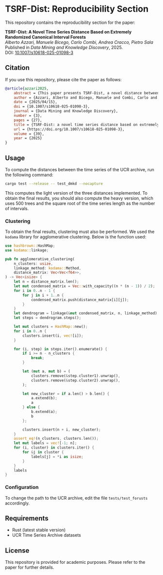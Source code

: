 # TSRF-Dist: Reproducibility Section

This repository contains the reproducibility section for the paper:

**TSRF-Dist: A Novel Time Series Distance Based on Extremely Randomized Canonical Interval Forests**  
*Alberto Azzari, Manuele Bicego, Carlo Combi, Andrea Cracco, Pietro Sala*  
Published in *Data Mining and Knowledge Discovery*, 2025.  
DOI: [10.1007/s10618-025-01098-3](https://doi.org/10.1007/s10618-025-01098-3)

## Citation

If you use this repository, please cite the paper as follows:

```bibtex
@article{azzari2025,
    abstract = {This paper presents TSRF-Dist, a novel distance between time series based on Random Forests (RFs). We extend to the time-series domain concepts and tools of RF distances, a recent class of robust data-dependent distances defined for vectorial representations, thus proposing the first RF distance for time series. The distance is determined by (i) creating an RF to model a set of time series, and (ii) exploiting the trained RF to quantify the similarity between time series. As for the first step, we introduce in this paper the Extremely Randomized Canonical Interval Forest (ERCIF), a novel extension of Canonical Interval Forests that can model time series and can be trained without labels. We then exploit three different schemes, following ideas already employed in the vectorial case. The proposed distance, in different variants, has been thoroughly evaluated with 128 datasets from the UCR Time Series archive, showing promising results compared with literature alternatives.},
    author = {Azzari, Alberto and Bicego, Manuele and Combi, Carlo and Cracco, Andrea and Sala, Pietro},
    date = {2025/04/15},
    doi = {10.1007/s10618-025-01098-3},
    journal = {Data Mining and Knowledge Discovery},
    number = {3},
    pages = {27},
    title = {TSRF-Dist: a novel time series distance based on extremely randomized canonical interval forests},
    url = {https://doi.org/10.1007/s10618-025-01098-3},
    volume = {39},
    year = {2025}
}
```

## Usage

To compute the distances between the time series of the UCR archive, run the following command:

```bash
cargo test --release -- test_dmkd --nocapture
```

This computes the light version of the three distances implemented. To obtain the final results, you should also compute the heavy version, which uses 500 trees and the square root of the time series length as the number of intervals.

### Clustering
To obtain the final results, clustering must also be performed. We used the `kodama` library for agglomerative clustering. Below is the function used:

```rust
use hashbrown::HashMap;
use kodama::linkage;

pub fn agglomerative_clustering(
    n_clusters: usize,
    linkage_method: kodama::Method,
    distance_matrix: Vec<Vec<f64>>,
) -> Vec<isize> {
    let n = distance_matrix.len();
    let mut condensed_matrix = Vec::with_capacity((n * (n - 1)) / 2);
    for i in 0..n - 1 {
        for j in i + 1..n {
            condensed_matrix.push(distance_matrix[i][j]);
        }
    }
    let dendrogram = linkage(&mut condensed_matrix, n, linkage_method);
    let steps = dendrogram.steps();

    let mut clusters = HashMap::new();
    for i in 0..n {
        clusters.insert(i, vec![i]);
    }

    for (i, step) in steps.iter().enumerate() {
        if i >= n - n_clusters {
            break;
        }

        let (mut a, mut b) = (
            clusters.remove(&step.cluster1).unwrap(),
            clusters.remove(&step.cluster2).unwrap(),
        );

        let new_cluster = if a.len() > b.len() {
            a.extend(b);
            a
        } else {
            b.extend(a);
            b
        };

        clusters.insert(n + i, new_cluster);
    }
    assert_eq!(n_clusters, clusters.len());
    let mut labels = vec![-1; n];
    for (i, cluster) in clusters.iter() {
        for &j in cluster {
            labels[j] = *i as isize;
        }
    }
    labels
}
```

### Configuration

To change the path to the UCR archive, edit the file `tests/test_forusts` accordingly.

## Requirements

- Rust (latest stable version)
- UCR Time Series Archive datasets

## License

This repository is provided for academic purposes. Please refer to the paper for further details.